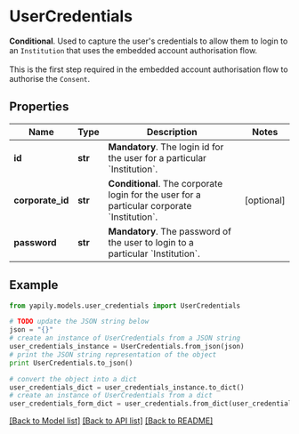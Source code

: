 # UserCredentials

__Conditional__. Used to capture the user's credentials to allow them to login to an `Institution` that uses the embedded account authorisation flow. <br><br>This is the first step required in the embedded account authorisation flow to authorise the `Consent`.

## Properties
Name | Type | Description | Notes
------------ | ------------- | ------------- | -------------
**id** | **str** | __Mandatory__. The login id for the user for a particular &#x60;Institution&#x60;. | 
**corporate_id** | **str** | __Conditional__. The corporate login for the user for a particular corporate &#x60;Institution&#x60;. | [optional] 
**password** | **str** | __Mandatory__. The password of the user to login to a particular &#x60;Institution&#x60;. | 

## Example

```python
from yapily.models.user_credentials import UserCredentials

# TODO update the JSON string below
json = "{}"
# create an instance of UserCredentials from a JSON string
user_credentials_instance = UserCredentials.from_json(json)
# print the JSON string representation of the object
print UserCredentials.to_json()

# convert the object into a dict
user_credentials_dict = user_credentials_instance.to_dict()
# create an instance of UserCredentials from a dict
user_credentials_form_dict = user_credentials.from_dict(user_credentials_dict)
```
[[Back to Model list]](../README.md#documentation-for-models) [[Back to API list]](../README.md#documentation-for-api-endpoints) [[Back to README]](../README.md)


